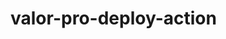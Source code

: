 # valor-pro-deploy-action











































































